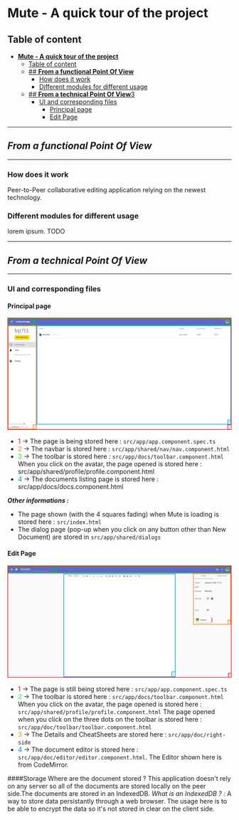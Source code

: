 # **Mute - A quick tour of the project**
## Table of content
- [**Mute - A quick tour of the project**](#mute---a-quick-tour-of-the-project)
  - [Table of content](#table-of-content)
  - [## **From a functional Point Of View**](#-from-a-functional-point-of-view)
    - [How does it work](#how-does-it-work)
    - [Different modules for different usage](#different-modules-for-different-usage)
  - [## **From a technical Point Of View**3](#-from-a-technical-point-of-view3)
    - [UI and corresponding files](#ui-and-corresponding-files)
      - [Principal page](#principal-page)
      - [Edit Page](#edit-page)

---
## ***From a functional Point Of View***
---
### How does it work
Peer-to-Peer collaborative editing application relying on the newest technology.

### Different modules for different usage
lorem ipsum. TODO



---
## ***From a technical Point Of View***
---
### UI and corresponding files

#### Principal page
![alt text](PagePrincipale.png)
- <span style="color:rgb(255, 0, 0);">1</span> -> The page is being stored here : `src/app/app.component.spec.ts`
- <span style="color:rgb(255, 128, 0);">2</span> -> The navbar is stored here : `src/app/shared/nav/nav.component.html`
- <span style="color:rgb(0, 255, 0);">3</span> -> The toolbar is stored here : `src/app/docs/toolbar.component.html`
When you click on the avatar, the page opened is stored here : src/app/shared/profile/profile.component.html
- <span style="color:rgb(0, 128, 255);">4</span> -> The documents listing page is stored here : src/app/docs/docs.component.html

***Other informations :*** 
- The page shown (with the 4 squares fading) when Mute is loading is stored here : `src/index.html`
- The dialog page (pop-up when you click on any button other than New Document) are stored in `src/app/shared/dialogs`

#### Edit Page
![alt text](PageEditionDocument.png)
- <span style="color:rgb(255, 0, 0);">1</span> -> The page is still being stored here : `src/app/app.component.spec.ts`
- <span style="color:rgb(0, 255, 0);">2</span> -> The toolbar is stored here : `src/app/docs/toolbar.component.html`
When you click on the avatar, the page opened is stored here : `src/app/shared/profile/profile.component.html`
The page opened when you click on the three dots on the toolbar is stored here : `src/app/doc/toolbar/toolbar.component.html`
- <span style="color:rgb(255, 128, 0);">3</span> -> The Details and CheatSheets are stored here : `src/app/doc/right-side`
- <span style="color:rgb(0, 128, 255);">4</span> -> The document editor is stored here : `src/app/doc/editor/editor.component.html`. The Editor shown here is from CodeMirror.

####Storage
Where are the document stored ? This application doesn't rely on any server so all of the documents are stored locally on the peer side.The documents are stored in an IndexedDB. 
*What is an IndexedDB ? :*
A way to store data persistantly through a web browser. 
The usage here is to be able to encrypt the data so it's not stored in clear on the client side.













